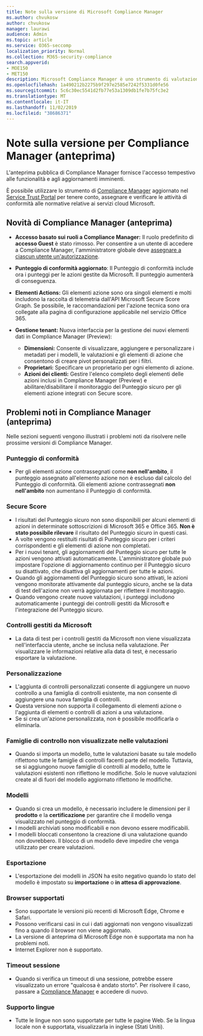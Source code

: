```yaml
---
title: Note sulla versione di Microsoft Compliance Manager
ms.author: chvukosw
author: chvukosw
manager: laurawi
audience: Admin
ms.topic: article
ms.service: O365-seccomp
localization_priority: Normal
ms.collection: M365-security-compliance
search.appverid:
- MOE150
- MET150
description: Microsoft Compliance Manager è uno strumento di valutazione dei rischi basato sul flusso di lavoro gratuito in Microsoft Service Trust Portal. Compliance Manager consente di monitorare, assegnare e verificare le attività di conformità alle normative relative ai servizi cloud Microsoft.
ms.openlocfilehash: 1a490212b2275b9f297e2585e7242f5331d0fe56
ms.sourcegitcommit: 5c6c30ec5541d2fb77e53a1309db1fe7b75fc3e2
ms.translationtype: MT
ms.contentlocale: it-IT
ms.lasthandoff: 11/02/2019
ms.locfileid: "38686371"
---
```

# <a name="release-notes-for-compliance-manager-preview"></a>Note sulla versione per Compliance Manager (anteprima)

L'anteprima pubblica di Compliance Manager fornisce l'accesso tempestivo alle funzionalità e agli aggiornamenti imminenti.

È possibile utilizzare lo strumento di [Compliance Manager](https://servicetrust.microsoft.com/ComplianceManager) aggiornato nel [Service Trust Portal](https://servicetrust.microsoft.com) per tenere conto, assegnare e verificare le attività di conformità alle normative relative ai servizi cloud Microsoft.

## <a name="whats-new-in-compliance-manager-preview"></a>Novità di Compliance Manager (anteprima)

- **Accesso basato sui ruoli a Compliance Manager:** Il ruolo predefinito di **accesso Guest** è stato rimosso. Per consentire a un utente di accedere a Compliance Manager, l'amministratore globale deve [assegnare a ciascun utente un'autorizzazione](compliance-manager-overview.md#permissions).

- **Punteggio di conformità aggiornato**: Il Punteggio di conformità include ora i punteggi per le azioni gestite da Microsoft. Il punteggio aumenterà di conseguenza.

- **Elementi Actions:** Gli elementi azione sono ora singoli elementi e molti includono la raccolta di telemetria dall'API Microsoft Secure Score Graph. Se possibile, le raccomandazioni per l'azione tecnica sono ora collegate alla pagina di configurazione applicabile nel servizio Office 365.

- **Gestione tenant:** Nuova interfaccia per la gestione dei nuovi elementi dati in Compliance Manager (Preview):
    - **Dimensioni:** Consente di visualizzare, aggiungere e personalizzare i metadati per i modelli, le valutazioni e gli elementi di azione che consentono di creare pivot personalizzati per i filtri.
    - **Proprietari:** Specificare un proprietario per ogni elemento di azione.
    - **Azioni dei clienti:** Gestire l'elenco completo degli elementi delle azioni inclusi in Compliance Manager (Preview) e abilitare/disabilitare il monitoraggio del Punteggio sicuro per gli elementi azione integrati con Secure score.

## <a name="known-issues-in-compliance-manager-preview"></a>Problemi noti in Compliance Manager (anteprima)

Nelle sezioni seguenti vengono illustrati i problemi noti da risolvere nelle prossime versioni di Compliance Manager.

### <a name="compliance-score"></a>Punteggio di conformità

- Per gli elementi azione contrassegnati come **non nell'ambito**, il punteggio assegnato all'elemento azione non è escluso dal calcolo del Punteggio di conformità. Gli elementi azione contrassegnati **non nell'ambito** non aumentano il Punteggio di conformità.

### <a name="secure-score"></a>Secure Score

- I risultati del Punteggio sicuro non sono disponibili per alcuni elementi di azioni in determinate sottoscrizioni di Microsoft 365 e Office 365. **Non è stato possibile rilevare** il risultato del Punteggio sicuro in questi casi.
- A volte vengono restituiti risultati di Punteggio sicuro per i criteri corrispondenti e gli elementi di azione non completati.
- Per i nuovi tenant, gli aggiornamenti del Punteggio sicuro per tutte le azioni vengono attivati automaticamente. L'amministratore globale può impostare l'opzione di aggiornamento continuo per il Punteggio sicuro su disattivato, che disattiva gli aggiornamenti per tutte le azioni.
- Quando gli aggiornamenti del Punteggio sicuro sono attivati, le azioni vengono monitorate attivamente dal punteggio sicuro, anche se la data di test dell'azione non verrà aggiornata per riflettere il monitoraggio.
- Quando vengono create nuove valutazioni, i punteggi includono automaticamente i punteggi dei controlli gestiti da Microsoft e l'integrazione del Punteggio sicuro.

### <a name="microsoft-managed-controls"></a>Controlli gestiti da Microsoft

- La data di test per i controlli gestiti da Microsoft non viene visualizzata nell'interfaccia utente, anche se inclusa nella valutazione. Per visualizzare le informazioni relative alla data di test, è necessario esportare la valutazione.

### <a name="customization"></a>Personalizzazione

- L'aggiunta di controlli personalizzati consente di aggiungere un nuovo controllo a una famiglia di controlli esistente, ma non consente di aggiungere una nuova famiglia di controlli.
- Questa versione non supporta il collegamento di elementi azione o l'aggiunta di elementi o controlli di azioni a una valutazione.
- Se si crea un'azione personalizzata, non è possibile modificarla o eliminarla.

### <a name="control-families-not-shown-in-assessments"></a>Famiglie di controllo non visualizzate nelle valutazioni

- Quando si importa un modello, tutte le valutazioni basate su tale modello riflettono tutte le famiglie di controlli facenti parte del modello. Tuttavia, se si aggiungono nuove famiglie di controlli al modello, tutte le valutazioni esistenti non riflettono le modifiche. Solo le nuove valutazioni create al di fuori del modello aggiornato riflettono le modifiche.

### <a name="templates"></a>Modelli

- Quando si crea un modello, è necessario includere le dimensioni per il **prodotto** e la **certificazione** per garantire che il modello venga visualizzato nel punteggio di conformità.
- I modelli archiviati sono modificabili e non devono essere modificabili.
- I modelli bloccati consentono la creazione di una valutazione quando non dovrebbero. Il blocco di un modello deve impedire che venga utilizzato per creare valutazioni.

### <a name="export"></a>Esportazione

- L'esportazione dei modelli in JSON ha esito negativo quando lo stato del modello è impostato su **importazione** o **in attesa di approvazione**.

### <a name="supported-browsers"></a>Browser supportati

- Sono supportate le versioni più recenti di Microsoft Edge, Chrome e Safari.
- Possono verificarsi casi in cui i dati aggiornati non vengono visualizzati fino a quando il browser non viene aggiornato.
- La versione di anteprima di Microsoft Edge non è supportata ma non ha problemi noti.
- Internet Explorer non è supportato.

### <a name="session-timeout"></a>Timeout sessione

- Quando si verifica un timeout di una sessione, potrebbe essere visualizzato un errore "qualcosa è andato storto". Per risolvere il caso, passare a [Compliance Manager](https://servicetrust.microsoft.com/ComplianceManager) e accedere di nuovo.
 
### <a name="language-support"></a>Supporto lingue

- Tutte le lingue non sono supportate per tutte le pagine Web. Se la lingua locale non è supportata, visualizzarla in inglese (Stati Uniti).